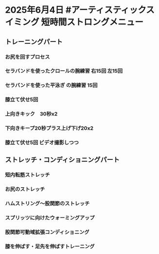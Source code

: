 # 2025年6月4日 #アーティスティックスイミング 短時間ストロングメニュー
## トレーニングパート
### お尻を回すプロセス
### セラバンドを使ったクロールの腕練習 右15回 左15回
### セラバンドを使った平泳ぎ の腕練習 15回
### 膝立て伏せ5回
### 上向きキック　30秒x2
### 下向きキープ20秒プラス上げ下げ20x2
### 膝立て伏せ5回 ビデオ撮影しつつ
## ストレッチ・コンディショニングパート
### 短内転筋ストレッチ
### お尻のストレッチ
### ハムストリング～股関節のストレッチ
### スプリッツに向けたウォーミングアップ
### 股関節可動域拡張コンディショニング
### 膝を伸ばす・足先を伸ばすトレーニング
